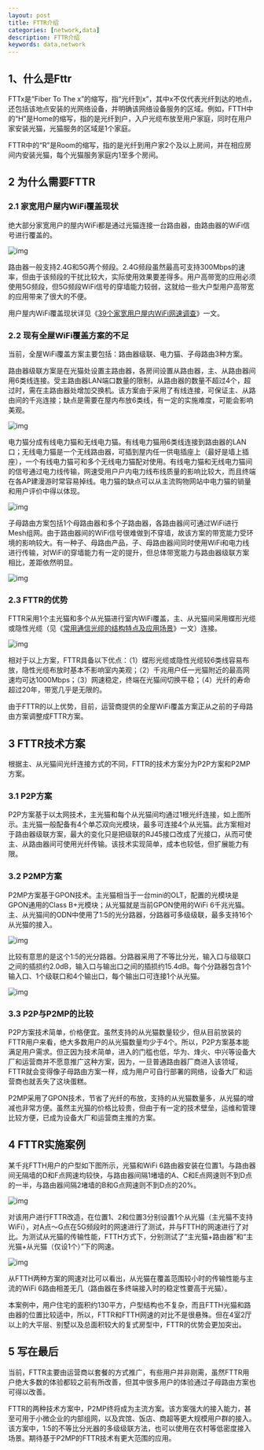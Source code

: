 ```yaml
---
layout: post
title: FTTR介绍
categories: [network,data]
description: FTTR介绍
keywords: data,network
---
```


## 1、什么是Fttr

FTTx是“Fiber To The x”的缩写，指“光纤到x”，其中x不仅代表光纤到达的地点，还包括该地点安装的光网络设备，并明确该网络设备服务的区域。例如，FTTH中的“H”是Home的缩写，指的是光纤到户，入户光缆布放至用户家庭，同时在用户家安装光猫，光猫服务的区域是1个家庭。

FTTR中的“R”是Room的缩写，指的是光纤到用户家2个及以上房间，并在相应房间内安装光猫，每个光猫服务家庭内1至多个房间。



## **2 为什么需要FTTR**

### **2.1 家宽用户屋内WiFi覆盖现状**

绝大部分家宽用户的屋内WiFi都是通过光猫连接一台路由器，由路由器的WiFi信号进行覆盖的。

![img](/images/posts/2022-12-15-FTTR-network/v2-d15c060403a10c7f1ad8f2f4a96876a3_720w.webp)

路由器一般支持2.4G和5G两个频段。2.4G频段虽然最高可支持300Mbps的速率，但由于该频段的干扰比较大，实际使用效果要差得多。用户高带宽的应用必须使用5G频段，但5G频段WiFi信号的穿墙能力较弱，这就给一些大户型用户高带宽的应用带来了很大的不便。

用户屋内WiFi覆盖现状详见《[39个家宽用户屋内WiFi网速调查](https://zhuanlan.zhihu.com/p/463997495)》一文。

### **2.2 现有全屋WiFi覆盖方案的不足**

当前，全屋WiFi覆盖方案主要包括：路由器级联、电力猫、子母路由3种方案。

路由器级联方案是在光猫处设置主路由器，各房间设置从路由器，主、从路由器间用6类线连接。受主路由器LAN端口数量的限制，从路由器的数量不超过4个，超过时，需在主路由器处增加交换机。该方案由于采用了有线连接，可保证主、从路由间的千兆连接；缺点是需要在屋内布放6类线，有一定的实施难度，可能会影响美观。

![img](/images/posts/2022-12-15-FTTR-network/v2-1a9398b2c805a0cffe2478bef294b70c_720w.webp)

电力猫分成有线电力猫和无线电力猫。有线电力猫用6类线连接到路由器的LAN口；无线电力猫是一个无线路由器，可插到屋内任一供电插座上（最好是墙上插座），一个有线电力猫可和多个无线电力猫配对使用。有线电力猫和无线电力猫间的信号通过电力线传输，网速受用户户内电力线布线质量的影响比较大，而且终端在各AP建漫游时常容易掉线。电力猫的缺点可以从主流购物网站中电力猫的销量和用户评价中得以体现。

![img](/images/posts/2022-12-15-FTTR-network/v2-6be9ed895feefc847383f1e57b379db4_720w.webp)

子母路由方案包括1个母路由器和多个子路由器，各路由器间可通过WiFi进行Mesh组网。由于路由器间的WiFi信号很难做到不穿墙，故该方案的带宽能力受环境的影响较大。有一种子、母路由产品，子、母路由器间同时使用WiFi和电力线进行传输，对WiFi的穿墙能力有一定的提升，但总体带宽能力与路由器级联方案相比，差距依然明显。

![img](/images/posts/2022-12-15-FTTR-network/v2-57321c19f7781a747fcc0e986e8db269_720w.webp)

### **2.3 FTTR的优势**

FTTR采用1个主光猫和多个从光猫进行室内WiFi覆盖，主、从光猫间采用蝶形光缆或隐性光缆（见《[常用通信光缆的结构特点及应用场景](https://zhuanlan.zhihu.com/p/41413551)》一文）连接。

![img](/images/posts/2022-12-15-FTTR-network/v2-c475619fd77a208909fa82715d50a95a_720w.webp)

相对于以上方案，FTTR具备以下优点：（1）蝶形光缆或隐性光缆较6类线容易布放，隐性光缆布放时基本不影响室内美观；（2）千兆用户任一光猫附近的最高网速均可达1000Mbps；（3）网速稳定，终端在光猫间切换平稳；（4）光纤的寿命超过20年，带宽几乎是无限的。

由于FTTR的以上优势，目前，运营商提供的全屋WiFi覆盖方案正从之前的子母路由方案调整成FTTR方案。



## **3 FTTR技术方案**

根据主、从光猫间光纤连接方式的不同，FTTR的技术方案分为P2P方案和P2MP方案。

### **3.1 P2P方案**

P2P方案基于以太网技术，主光猫和每个从光猫间均通过1根光纤连接，如上图所示。主光猫一般配备有4个单芯双向光模块，最多可连接4个从光猫。此方案相对于路由器级联方案，最大的变化只是把级联的RJ45接口改成了光接口，从而可使主、从路由器间可使用光纤传输。该技术实现简单，成本也较低，但扩展能力有限。

### **3.2 P2MP方案**

P2MP方案基于GPON技术。主光猫相当于一台mini的OLT，配置的光模块是GPON通用的Class B+光模块；从光猫就是当前GPON使用的WiFi 6千兆光猫。主、从光猫间的ODN中使用了1:5的光分路器，分路器可多级级联，最多支持16个从光猫的接入。

![img](/images/posts/2022-12-15-FTTR-network/v2-4b9d6de73d71e200ef2c9b5b7a2f7036_720w.webp)

比较有意思的是这个1:5的光分路器。分路器采用了不等比分光，输入口与级联口之间的插损约2.0dB，输入口与输出口之间的插损约15.4dB。每个分路器包含1个输入口、1个级联口和4个输出口，每个输出口可连接1个从光猫。

![img](/images/posts/2022-12-15-FTTR-network/v2-5dfeb028ad2a3af33703e387d17f3fa0_720w.webp)

### **3.3 P2P与P2MP的比较**

P2P方案技术简单，价格便宜。虽然支持的从光猫数量较少，但从目前放装的FTTR用户来看，绝大多数用户的从光猫数量均少于4个。所以，P2P方案基本能满足用户需求。但正因为技术简单，进入的门槛也低，华为、烽火、中兴等设备大厂和运营商并不愿意推广这种方案，因为，一旦普通路由器厂商进入该领域，FTTR就会变得像子母路由方案一样，成为用户可自行部署的网络，设备大厂和运营商也就丢失了这块蛋糕。

P2MP采用了GPON技术，节省了光纤的布放，支持的从光猫数量多，从光猫的增减也非常方便。虽然主光猫的价格比较贵，但由于有一定的技术壁垒，运维和管理比较方便，已成为设备大厂和运营商主推的方案。



## **4 FTTR实施案例**

某千兆FTTH用户的户型如下图所示，光猫和WiFi 6路由器安装在位置1。与路由器间无隔墙的D和F点网速均较快，与路由器间隔1堵墙的A、C和E点网速则不到D点的一半，与路由器间隔2堵墙的B和G点网速则不到D点的20%。

![img](/images/posts/2022-12-15-FTTR-network/v2-e9a0fa7e35c910d726ecf4af7f0f6248_720w.webp)

对该用户进行FTTR改造，在位置1、2和位置3分别设置1个从光猫（主光猫不支持WiFi），对A点～G点在5G频段时的网速进行了测试，并与FTTH的网速进行了对比。为测试从光猫的传输性能，FTTH方式下，分别测试了“主光猫+路由器”和“主光猫+从光猫（仅设1个）”下的网速。

![img](/images/posts/2022-12-15-FTTR-network/v2-c54f39f2388e19da453e9f9f71dfc6b2_720w.webp)

从FTTH两种方案的网速对比可以看出，从光猫在覆盖范围较小时的传输性能与主流的WiFi 6路由相差无几（路由器在多终端接入时的稳定性要高于光猫）。

本案例中，用户住宅的面积约130平方，户型结构也不复杂，而且FTTH光猫和路由器的位置比较适中，所以，FTTR和FTTH网速的对比不是很悬殊。但在4室2厅以上的大平层、别墅以及总面积较大的复式房型中，FTTR的优势会更加突出。



## **5 写在最后**

当前，FTTR主要由运营商以套餐的方式推广，有些用户并非刚需，虽然FTTR用户绝大多数的体验都较之前有所改善，但其中很多用户的体验通过子母路由方案也可得以改善。

FTTR的两种技术方案中，P2MP终将成为主流方案。该方案强大的接入能力，甚至可用于小微企业的内部组网，以及宾馆、饭店、商超等更大规模用户群的接入。该方案中，1:5的不等比分光器的多级级联方法，也可以使用在农村等低密度接入场景。期待基于P2MP的FTTR技术有更大范围的应用。
